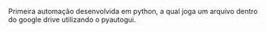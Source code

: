 Primeira automação desenvolvida em python, a qual joga um arquivo dentro do google drive utilizando o pyautogui.
